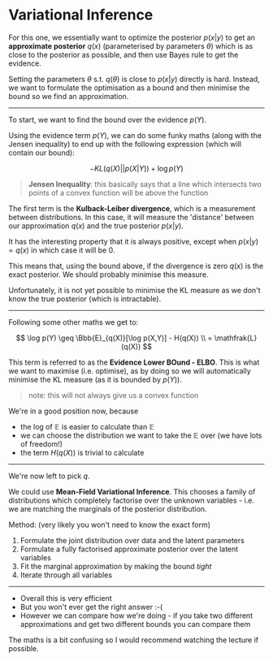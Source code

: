 # Variational Inference

For this one, we essentially want to optimize the posterior $p(x|y)$ to get an **approximate posterior** $q(x)$ (parameterised by parameters $\theta$) which is as close to the posterior as possible, and then use Bayes rule to get the evidence.

Setting the parameters $\theta$ s.t. $q(\theta)$ is close to $p(x|y)$ directly is hard. Instead, we want to formulate the optimisation as a bound and then minimise the bound so we find an approximation.

---

To start, we want to find the bound over the evidence $p(Y)$.

Using the evidence term $p(Y)$, we can do some funky maths (along with the Jensen inequality) to end up with the following expression (which will contain our bound):

$$
-KL (q(X) || p(X|Y)) + \log p(Y)
$$

> **Jensen Inequality**: this basically says that a line which intersects two points of a convex function will be above the function

The first term is the **Kulback-Leiber divergence**, which is a measurement between distributions. In this case, it will measure the 'distance' between our approximation $q(x)$ and the true posterior $p(x|y)$.

It has the interesting property that it is always positive, except when $p(x|y) = q(x)$ in which case it will be $0$.

This means that, using the bound above, if the divergence is zero $q(x)$ is the exact posterior. We should probably minimise this measure.

Unfortunately, it is not yet possible to minimise the KL measure as we don't know the true posterior (which is intractable).

---

Following some other maths we get to:

$$
\log p(Y) \geq \Bbb{E}_{q(X)}[\log p(X,Y)] - H(q(X))
\\ = \mathfrak{L}(q(X))
$$

This term is referred to as the **Evidence Lower BOund - ELBO**. This is what we want to maximise (i.e. optimise), as by doing so we will automatically minimise the KL measure (as it is bounded by $p(Y)$).

> note: this will not always give us a convex function

We're in a good position now, because

* the log of $\mathbb{E}$ is easier to calculate than $\mathbb{E}$
* we can choose the distribution we want to take the $\mathbb{E}$ over (we have lots of freedom!)
* the term $H(q(X))$ is trivial to calculate

---

We're now left to pick $q$.

We could use **Mean-Field Variational Inference**. This chooses a family of distributions which completely factorise over the unknown variables - i.e. we are matching the marginals of the posterior distribution.

Method: (very likely you won't need to know the exact form)

1. Formulate the joint distribution over data and the latent parameters
2. Formulate a fully factorised approximate posterior over the latent variables
3. Fit the marginal approximation by making the bound *tight*
4. Iterate through all variables

---

* Overall this is very efficient
* But you won't ever get the right answer :-(
* However we can compare how we're doing - if you take two different approximations and get two different bounds you can compare them

The maths is a bit confusing so I would recommend watching the lecture if possible.